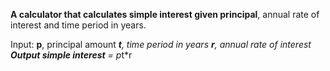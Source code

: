 **A calculator that calculates simple interest given principal**, annual rate of interest and time period in years.

Input:
   **p**, principal amount
   ***t**, time period in years
   **r**, annual rate of interest
**Output
   simple interest** = p*t*r
